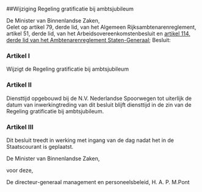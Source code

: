 <meta http-equiv='Content-Type' content='text/html; charset=utf-8' />

##Wijziging Regeling gratificatie bij ambtsjubileum

De Minister van Binnenlandse Zaken,  
Gelet op artikel 79, derde lid, van het Algemeen Rijksambtenarenreglement, artikel 51, derde lid, van het Arbeidsovereenkomstenbesluit en [artikel 114, derde lid van het Ambtenarenreglement Staten-Generaal](../../../../../../../AMvB/ambtenarenreglement/staten-generaal/BWBR0003229/README.md);
Besluit:    

### Artikel  I  

Wijzigt de Regeling gratificatie bij ambtsjubileum   

### Artikel  II  

Diensttijd opgebouwd bij de N.V. Nederlandse Spoorwegen tot uiterlijk de datum van inwerkingtreding van dit besluit blijft diensttijd in de zin van de Regeling gratificatie bij ambtsjubileum.  

### Artikel  III  

Dit besluit treedt in werking met ingang van de dag nadat het in de Staatscourant is geplaatst.  

De 
Minister van Binnenlandse Zaken, 

voor deze, 

De 
directeur-generaal management en personeelsbeleid,
H. A. P. M.Pont    
